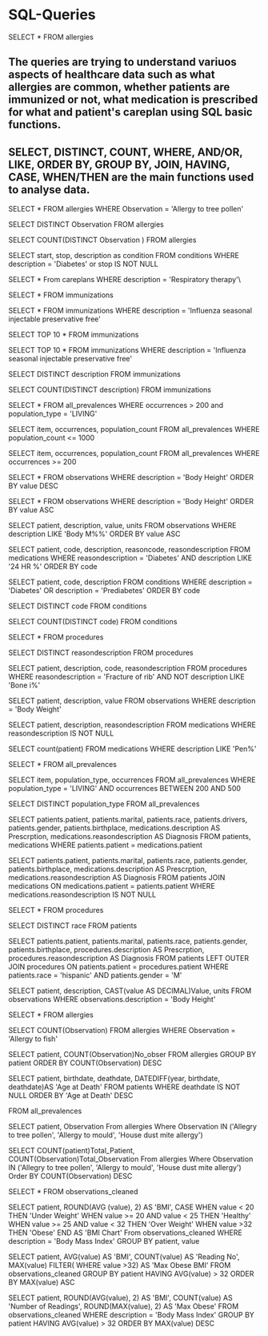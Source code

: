 # SQL-Queries

SELECT *
FROM allergies

## The queries are trying to understand variuos aspects of healthcare data such as what allergies are common, whether patients are immunized or not, what medication is prescribed for what and patient's careplan using SQL basic functions.


## SELECT, DISTINCT, COUNT, WHERE, AND/OR, LIKE, ORDER BY, GROUP BY, JOIN, HAVING, CASE, WHEN/THEN are the main functions used to analyse data.



SELECT *
 FROM allergies
 WHERE Observation = 'Allergy to tree pollen'

SELECT DISTINCT Observation
  FROM allergies

SELECT COUNT(DISTINCT Observation )
  FROM allergies


SELECT start, 
        stop, 
		description as condition
  FROM conditions
  WHERE description =  'Diabetes' or stop IS NOT NULL


SELECT * 
 From careplans
 WHERE description = 'Respiratory therapy'\
 
SELECT * 
 FROM immunizations

SELECT *
 FROM immunizations
 WHERE description = 'Influenza  seasonal  injectable  preservative free'

 SELECT TOP 10 *
  FROM immunizations

SELECT TOP 10 *
 FROM immunizations
 WHERE description = 'Influenza  seasonal  injectable  preservative free'


 SELECT DISTINCT description
  FROM immunizations

 SELECT COUNT(DISTINCT description)
  FROM immunizations

SELECT *
 FROM all_prevalences
 WHERE occurrences > 200 and population_type = 'LIVING'

SELECT item, occurrences, population_count
 FROM all_prevalences
 WHERE population_count <= 1000
 
SELECT item, occurrences, population_count
 FROM all_prevalences
 WHERE occurrences >= 200

SELECT * 
 FROM observations
 WHERE description = 'Body Height'
 ORDER BY value DESC

SELECT * 
 FROM observations
 WHERE description = 'Body Height'
 ORDER BY value ASC

SELECT patient, description, value, units 
 FROM observations
 WHERE description LIKE 'Body M%%'
 ORDER BY value ASC 

SELECT patient, code, description, reasoncode, reasondescription 
 FROM medications
 WHERE reasondescription = 'Diabetes' 
 AND description LIKE '24 HR %'
 ORDER BY code

SELECT patient, code, description
 FROM conditions
 WHERE description = 'Diabetes'
 OR description = 'Prediabetes'
 ORDER BY code
 
SELECT DISTINCT code
 FROM conditions

SELECT COUNT(DISTINCT code)
 FROM conditions

SELECT *
 FROM procedures

SELECT DISTINCT reasondescription
 FROM procedures

SELECT patient, description, code, reasondescription
 FROM procedures
 WHERE reasondescription = 'Fracture of rib'
       AND NOT description LIKE 'Bone i%'

SELECT patient,
       description,
	   value
	FROM observations
 WHERE description = 'Body Weight'

SELECT patient, description, reasondescription
 FROM medications
 WHERE reasondescription IS NOT NULL

SELECT count(patient)
 FROM medications
 WHERE description LIKE 'Pen%'

SELECT * 
 FROM all_prevalences




SELECT item, population_type, occurrences
 FROM all_prevalences
 WHERE population_type = 'LIVING'
 AND occurrences BETWEEN 200 AND 500
 

SELECT DISTINCT population_type
  FROM all_prevalences
 
SELECT patients.patient,
       patients.marital,
	   patients.race,
	   patients.drivers,
	   patients.gender,
	   patients.birthplace,
	   medications.description AS Prescrption,
	   medications.reasondescription AS Diagnosis
 FROM patients, medications
 WHERE patients.patient = medications.patient


SELECT patients.patient,
       patients.marital,
	   patients.race,
	   patients.gender,
	   patients.birthplace,
	   medications.description AS Prescrption,
	   medications.reasondescription AS Diagnosis
  FROM patients
       JOIN medications
	   ON medications.patient = patients.patient
	WHERE medications.reasondescription IS NOT NULL


SELECT * 
 FROM procedures

SELECT DISTINCT race 
 FROM patients

SELECT patients.patient,
       patients.marital,
	   patients.race,
	   patients.gender,
	   patients.birthplace,
	   procedures.description AS Prescrption,
	   procedures.reasondescription AS Diagnosis
  FROM patients
       LEFT OUTER JOIN procedures
	   ON patients.patient = procedures.patient
	WHERE patients.race = 'hispanic'
	      AND patients.gender = 'M'

SELECT patient,
       description,
	   CAST(value AS DECIMAL)Value,
	   units
 FROM observations
 WHERE observations.description = 'Body Height'

SELECT *
 FROM allergies


SELECT COUNT(Observation)
    FROM allergies
    WHERE Observation = 'Allergy to fish'


SELECT patient, 
       COUNT(Observation)No_obser
	FROM allergies
	GROUP BY patient
	ORDER BY COUNT(Observation) DESC

SELECT patient,
       birthdate,
	   deathdate,
	   DATEDIFF(year, birthdate, deathdate)AS 'Age at Death'
  FROM patients
  WHERE deathdate IS NOT NULL
  ORDER BY 'Age at Death' DESC
  

 FROM all_prevalences



SELECT patient,
       Observation
 From allergies
 Where Observation 
 IN ('Allegry to tree pollen', 'Allergy to mould', 'House dust mite allergy')


SELECT COUNT(patient)Total_Patient,
       COUNT(Observation)Total_Observation
 From allergies
 Where Observation 
 IN ('Allegry to tree pollen', 'Allergy to mould', 'House dust mite allergy')
 Order BY COUNT(Observation) DESC

SELECT * 
 FROM observations_cleaned

SELECT patient,
       ROUND(AVG (value), 2) AS 'BMI',
	   CASE
	     WHEN value < 20
		 THEN 'Under Weight'
		 WHEN value >= 20 AND value < 25
		 THEN 'Healthy'
		 WHEN value >= 25 AND value < 32
		 THEN 'Over Weight'
		 WHEN value >32
		 THEN 'Obese'
       END AS 'BMI Chart'
   From observations_cleaned
   WHERE description = 'Body Mass Index'
   GROUP BY patient, value

SELECT patient,
       AVG(value) AS 'BMI',
	   COUNT(value) AS 'Reading No',
	   MAX(value)
	   FILTER( WHERE value >32) AS 'Max Obese BMI'
 FROM observations_cleaned
 GROUP BY patient
 HAVING AVG(value) > 32
 ORDER BY MAX(value) ASC

 SELECT patient,
       ROUND(AVG(value), 2) AS 'BMI',
	   COUNT(value) AS 'Number of Readings',
	   ROUND(MAX(value), 2) AS 'Max Obese'
  FROM observations_cleaned
  WHERE description = 'Body Mass Index'
  GROUP BY patient
  HAVING AVG(value) > 32
  ORDER BY MAX(value) DESC

 

